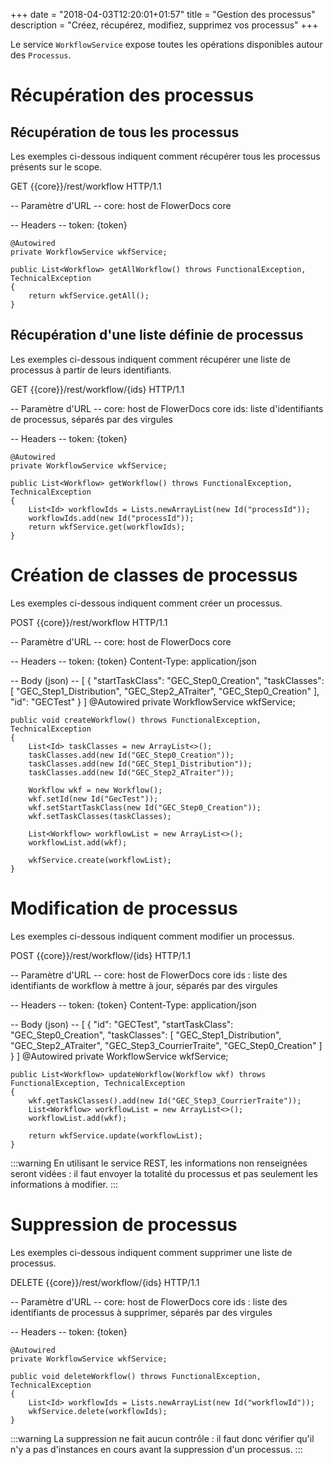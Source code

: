 +++
date = "2018-04-03T12:20:01+01:57"
title = "Gestion des processus"
description = "Créez, récupérez, modifiez, supprimez vos processus"
+++

Le service `WorkflowService` expose toutes les opérations disponibles autour des `Processus`.


# Récupération des processus

## Récupération de tous les processus

Les exemples ci-dessous indiquent comment récupérer tous les processus présents sur le scope.

GET {{core}}/rest/workflow HTTP/1.1

-- Paramètre d'URL -- 
core: host de FlowerDocs core

-- Headers -- 
token: {token}

	@Autowired
    private WorkflowService wkfService;

    public List<Workflow> getAllWorkflow() throws FunctionalException, TechnicalException
    {
        return wkfService.getAll();
    }

## Récupération d'une liste définie de processus

Les exemples ci-dessous indiquent comment récupérer une liste de processus à partir de leurs identifiants.

GET {{core}}/rest/workflow/{ids} HTTP/1.1

-- Paramètre d'URL -- 
core: host de FlowerDocs core
ids: liste d'identifiants de processus, séparés par des virgules

-- Headers -- 
token: {token}

	@Autowired
    private WorkflowService wkfService;

    public List<Workflow> getWorkflow() throws FunctionalException, TechnicalException
    {
        List<Id> workflowIds = Lists.newArrayList(new Id("processId"));
        workflowIds.add(new Id("processId"));
        return wkfService.get(workflowIds);
    }

# Création de classes de processus

Les exemples ci-dessous indiquent comment créer un processus. 

POST {{core}}/rest/workflow HTTP/1.1

-- Paramètre d'URL -- 
core: host de FlowerDocs core

-- Headers -- 
token: {token}
Content-Type: application/json

-- Body (json) --
[
    {
        "startTaskClass": "GEC_Step0_Creation",
        "taskClasses": [
            "GEC_Step1_Distribution",
            "GEC_Step2_ATraiter",
            "GEC_Step0_Creation"
        ],
        "id": "GECTest"
    }
]
	@Autowired
    private WorkflowService wkfService;
    
	public void createWorkflow() throws FunctionalException, TechnicalException
    {
        List<Id> taskClasses = new ArrayList<>();
        taskClasses.add(new Id("GEC_Step0_Creation"));
        taskClasses.add(new Id("GEC_Step1_Distribution"));
        taskClasses.add(new Id("GEC_Step2_ATraiter"));

        Workflow wkf = new Workflow();
        wkf.setId(new Id("GecTest"));
        wkf.setStartTaskClass(new Id("GEC_Step0_Creation"));
        wkf.setTaskClasses(taskClasses);

        List<Workflow> workflowList = new ArrayList<>();
        workflowList.add(wkf);

        wkfService.create(workflowList);
    }

# Modification de processus

Les exemples ci-dessous indiquent comment modifier un processus.

POST {{core}}/rest/workflow/{ids} HTTP/1.1

-- Paramètre d'URL -- 
core: host de FlowerDocs core
ids : liste des identifiants de workflow à mettre à jour, séparés par des virgules

-- Headers --
token: {token}
Content-Type: application/json

-- Body (json) --
[
    {
        "id": "GECTest",
        "startTaskClass": "GEC_Step0_Creation",
        "taskClasses": [
            "GEC_Step1_Distribution",
            "GEC_Step2_ATraiter",
            "GEC_Step3_CourrierTraite",
            "GEC_Step0_Creation"
        ]
    }
]
	@Autowired
    private WorkflowService wkfService;
    
	public List<Workflow> updateWorkflow(Workflow wkf) throws FunctionalException, TechnicalException
    {
        wkf.getTaskClasses().add(new Id("GEC_Step3_CourrierTraite"));
        List<Workflow> workflowList = new ArrayList<>();
        workflowList.add(wkf);

        return wkfService.update(workflowList);
    }

:::warning
En utilisant le service REST, les informations non renseignées seront vidées : il faut envoyer la totalité du processus et pas seulement les informations à modifier. 
:::

# Suppression de processus

Les exemples ci-dessous indiquent comment supprimer une liste de processus.

DELETE {{core}}/rest/workflow/{ids} HTTP/1.1

-- Paramètre d'URL -- 
core: host de FlowerDocs core
ids : liste des identifiants de processus à supprimer, séparés par des virgules

-- Headers --
token: {token}

	@Autowired
	private WorkflowService wkfService;
	
    public void deleteWorkflow() throws FunctionalException, TechnicalException
    {
        List<Id> workflowIds = Lists.newArrayList(new Id("workflowId"));
        wkfService.delete(workflowIds);
    }

:::warning
La suppression ne fait aucun contrôle : il faut donc vérifier qu'il n'y a pas d'instances en cours avant la suppression d'un processus.
:::